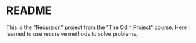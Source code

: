 # README

This is the ["Recursion"](https://www.theodinproject.com/courses/ruby-programming/lessons/recursion) project from the "The Odin Project" course.
Here I learned to use recursive methods to solve problems.
